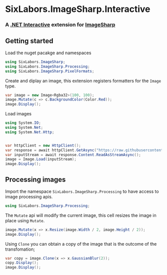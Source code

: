 # SixLabors.ImageSharp.Interactive
### A [.NET Interactive](https://github.com/dotnet/interactive/) extension for [ImageSharp](https://github.com/SixLabors/ImageSharp)

## Getting started
Load the nuget pacakge and namespaces 
```csharp --project
using SixLabors.ImageSharp;
using SixLabors.ImageSharp.Processing;
using SixLabors.ImageSharp.PixelFormats;
```

Create and diplay an image, this extension registers formatters for the `Image` type.

```csharp --project
var image = new Image<Rgba32>(100, 100);
image.Mutate(c => c.BackgroundColor(Color.Red));
image.Display();
```

Load images

```csharp --project
using System.IO;
using System.Net;
using System.Net.Http;


var httpClient = new HttpClient();
var response = await httpClient.GetAsync("https://raw.githubusercontent.com/SixLabors/Branding/master/icons/imagesharp/sixlabors.imagesharp.png");
var inputStream = await response.Content.ReadAsStreamAsync();
image = Image.Load(inputStream);
image.Display();
```

## Processing images

Import the namespace `SixLabors.ImageSharp.Processing` to have access to image processing apis. 

```csharp --project
using SixLabors.ImageSharp.Processing;
```

The `Mutate` api will modify the current image, this cell resizes the image in place using `Mutate`.

```csharp --project
image.Mutate(x => x.Resize(image.Width / 2, image.Height / 2));
image.Display();
```

Using `Clone` you can obtain a copy of the image that is the outcome of the transfomation;

```csharp --project
var copy = image.Clone(x => x.GaussianBlur(2));
copy.Display();
image.Display();
```
